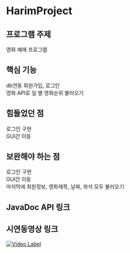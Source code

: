 # HarimProject

## 프로그램 주제
영화 예매 프로그램

## 핵심 기능
db연동 회원가입, 로그인  
영화 API로 일 별 영화순위 불러오기

## 힘들었던 점
로그인 구현  
GUI간 이동

## 보완해야 하는 점
로그인 구현  
GUI간 이동  
마지막에 회원정보, 영화제목, 날짜, 좌석 모두 불러오기

## JavaDoc API 링크

## 시연동영상 링크

[![Video Label](http://img.youtube.com/vi/sfj8VVkqZME.maxresdefault.jpg)](https://youtu.be/sfj8VVkqZME)

##
